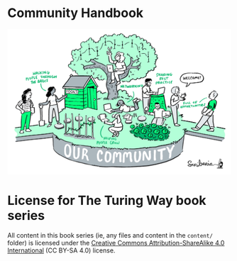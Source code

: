 # Community Handbook

![](../figures/community.jpg)

# License for The Turing Way book series

All content in this book series (ie, any files and content in the `content/` folder)
is licensed under the [Creative Commons Attribution-ShareAlike 4.0 International](https://creativecommons.org/licenses/by-sa/4.0/)
(CC BY-SA 4.0) license.
